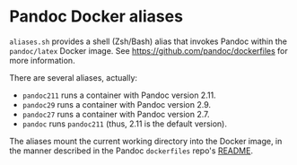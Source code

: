 # Pandoc Docker aliases

`aliases.sh` provides a shell (Zsh/Bash) alias that invokes Pandoc
within the `pandoc/latex` Docker image. See 
<https://github.com/pandoc/dockerfiles> for more information. 

There are several aliases, actually:

- `pandoc211` runs a container with Pandoc version 2.11.
- `pandoc29` runs a container with Pandoc version 2.9.
- `pandoc27` runs a container with Pandoc version 2.7.
- `pandoc` runs `pandoc211` (thus, 2.11 is the default version).

The aliases mount  the current working directory into the Docker image,
in the manner described in the Pandoc `dockerfiles` repo's
[README](https://github.com/pandoc/dockerfiles/blob/master/README.md).
